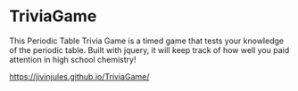 # TriviaGame
This Periodic Table Trivia Game is a timed game that tests your knowledge of the periodic table. Built with jquery, it will keep track of how well you paid attention in high school chemistry!

https://jivinjules.github.io/TriviaGame/

